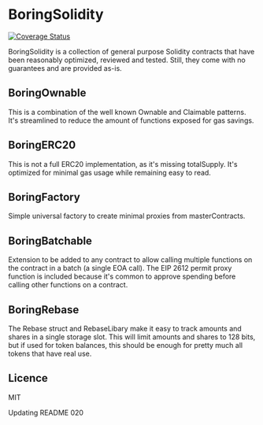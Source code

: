 # BoringSolidity

[![Coverage Status](https://coveralls.io/repos/github/boringcrypto/BoringSolidity/badge.svg?branch=master)](https://coveralls.io/github/boringcrypto/BoringSolidity?branch=master)

BoringSolidity is a collection of general purpose Solidity contracts that have been reasonably optimized, reviewed and tested. Still, they come with no guarantees and are provided as-is.

## BoringOwnable

This is a combination of the well known Ownable and Claimable patterns. It's streamlined to reduce the amount of functions exposed for gas savings.

## BoringERC20

This is not a full ERC20 implementation, as it's missing totalSupply. It's optimized for minimal gas usage while remaining easy to read.

## BoringFactory

Simple universal factory to create minimal proxies from masterContracts.

## BoringBatchable

Extension to be added to any contract to allow calling multiple functions on the contract in a batch (a single EOA call). 
The EIP 2612 permit proxy function is included because it's common to approve spending before calling other functions on a contract.

## BoringRebase

The Rebase struct and RebaseLibary make it easy to track amounts and shares in a single storage slot. This will limit amounts and shares to 128 bits,
but if used for token balances, this should be enough for pretty much all tokens that have real use.

## Licence

MIT

Updating README 020